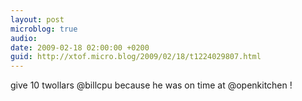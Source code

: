 ```yaml
---
layout: post
microblog: true
audio: 
date: 2009-02-18 02:00:00 +0200
guid: http://xtof.micro.blog/2009/02/18/t1224029807.html
---
```

give 10 twollars @billcpu  because he was on time at @openkitchen !

